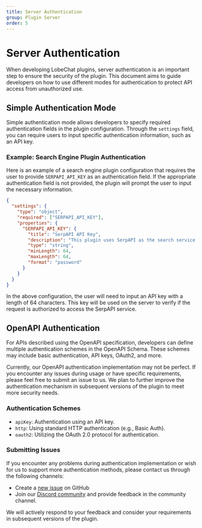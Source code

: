 ```yaml
---
title: Server Authentication
group: Plugin Server
order: 5
---
```


# Server Authentication

When developing LobeChat plugins, server authentication is an important step to ensure the security of the plugin. This document aims to guide developers on how to use different modes for authentication to protect API access from unauthorized use.

## Simple Authentication Mode

Simple authentication mode allows developers to specify required authentication fields in the plugin configuration. Through the `settings` field, you can require users to input specific authentication information, such as an API key.

### Example: Search Engine Plugin Authentication

Here is an example of a search engine plugin configuration that requires the user to provide `SERPAPI_API_KEY` as an authentication field. If the appropriate authentication field is not provided, the plugin will prompt the user to input the necessary information.

```json
{
  "settings": {
    "type": "object",
    "required": ["SERPAPI_API_KEY"],
    "properties": {
      "SERPAPI_API_KEY": {
        "title": "SerpAPI API Key",
        "description": "This plugin uses SerpAPI as the search service. For more information, please visit the [SerpAPI website](https://serpapi.com/).",
        "type": "string",
        "minLength": 64,
        "maxLength": 64,
        "format": "password"
      }
    }
  }
}
```

In the above configuration, the user will need to input an API key with a length of 64 characters. This key will be used on the server to verify if the request is authorized to access the SerpAPI service.

## OpenAPI Authentication

For APIs described using the OpenAPI specification, developers can define multiple authentication schemes in the OpenAPI Schema. These schemes may include basic authentication, API keys, OAuth2, and more.

Currently, our OpenAPI authentication implementation may not be perfect. If you encounter any issues during usage or have specific requirements, please feel free to submit an issue to us. We plan to further improve the authentication mechanism in subsequent versions of the plugin to meet more security needs.

### Authentication Schemes

- `apiKey`: Authentication using an API key.
- `http`: Using standard HTTP authentication (e.g., Basic Auth).
- `oauth2`: Utilizing the OAuth 2.0 protocol for authentication.

### Submitting Issues

If you encounter any problems during authentication implementation or wish for us to support more authentication methods, please contact us through the following channels:

- Create a [new issue](https://github.com/lobehub/chat-plugin-sdk/issues/new) on GitHub
- Join our [Discord community](https://discord.gg/AYFPHvv2jT) and provide feedback in the community channel.

We will actively respond to your feedback and consider your requirements in subsequent versions of the plugin.
